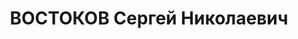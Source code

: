 ---
title: ВОСТОКОВ Сергей Николаевич
description: 'Род. в 1891, Симбирская губ., с. Порецкое, русский, обр.: незаконченное
  высшее, б/п. Проживал: Москва, ул. Петровка, д. 30, кв. 7. Старший инспектор в Управлении
  филиалами Московского городского банка.

  Арестован 01.09.1937. Обв. в участии в антисоветской диверсионно-террористической
  и шпионской организации. Приговор: ВК ВС СССР, 05.11.1937 – ВМН. Расстрелян 05.11.1937,
  г.Москва.

  Реабилитирован ВК ВС СССР 25.07.1956'
---